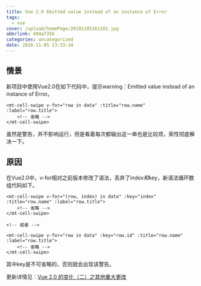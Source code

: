 ```yaml
---
title: Vue 2.0 Emitted value instead of an instance of Error
tags:
  - vue
cover: /upload/homePage/20181105161101.jpg
abbrlink: 494a7356
categories: uncategorized
date: 2018-11-05 13:33:34
---
```

## 情景
新项目中使用Vue2.0在如下代码中，提示warning：Emitted value instead of an instance of Error。

```
<mt-cell-swipe v-for="row in data" :title="row.name" :label="row.title">
    <!-- 省略 -->
</mt-cell-swipe>
```

虽然是警告，并不影响运行，但是看着每次都输出这一串也是比较烦，索性彻底解决一下。

## 原因
在Vue2.0中，v-for相对之前版本修改了语法，丢弃了$index和$key，新语法循环数组代码如下。

```
<mt-cell-swipe v-for="(row, index) in data" :key="index" :title="row.name" :label="row.title">
    <!-- 省略 -->
</mt-cell-swipe>

<!-- 或者 -->

<mt-cell-swipe v-for="row in data" :key="row.id" :title="row.name" :label="row.title">
    <!-- 省略 -->
</mt-cell-swipe>
```

其中key是不可省略的，否则就会出现该警告。

更新详情见：[Vue 2.0 的变化（二）之其他重大更改](https://segmentfault.com/a/1190000007018605)